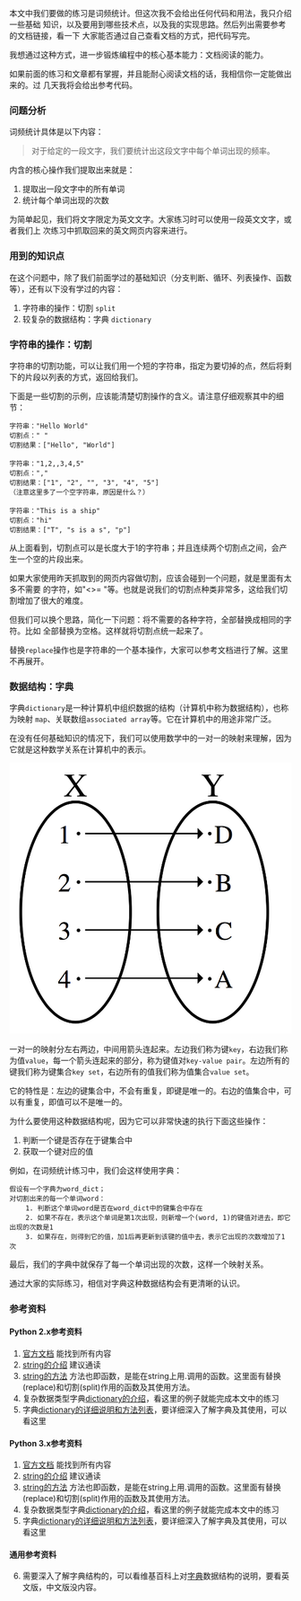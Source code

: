 
本文中我们要做的练习是词频统计。但这次我不会给出任何代码和用法，我只介绍一些基础
知识，以及要用到哪些技术点，以及我的实现思路。然后列出需要参考的文档链接，看一下
大家能否通过自己查看文档的方式，把代码写完。

我想通过这种方式，进一步锻炼编程中的核心基本能力：文档阅读的能力。

如果前面的练习和文章都有掌握，并且能耐心阅读文档的话，我相信你一定能做出来的。过
几天我将会给出参考代码。

### 问题分析

词频统计具体是以下内容：

> 对于给定的一段文字，我们要统计出这段文字中每个单词出现的频率。

内含的核心操作我们提取出来就是：

1. 提取出一段文字中的所有单词
2. 统计每个单词出现的次数


为简单起见，我们将文字限定为英文文字。大家练习时可以使用一段英文文字，或者我们上
次练习中抓取回来的英文网页内容来进行。


### 用到的知识点

在这个问题中，除了我们前面学过的基础知识（分支判断、循环、列表操作、函数等），还有以下没有学过的内容：

1. 字符串的操作：切割 `split`
2. 较复杂的数据结构：字典 `dictionary`

### 字符串的操作：切割

字符串的切割功能，可以让我们用一个短的字符串，指定为要切掉的点，然后将剩下的片段以列表的方式，返回给我们。

下面是一些切割的示例，应该能清楚切割操作的含义。请注意仔细观察其中的细节：

```
字符串："Hello World"
切割点：" "
切割结果：["Hello", "World"]

字符串："1,2,,3,4,5"
切割点：","
切割结果：["1", "2", "", "3", "4", "5"]
（注意这里多了一个空字符串，原因是什么？）

字符串："This is a ship"
切割点："hi"
切割结果：["T", "s is a s", "p"]
```

从上面看到，切割点可以是长度大于1的字符串；并且连续两个切割点之间，会产生一个空的片段出来。

如果大家使用昨天抓取到的网页内容做切割，应该会碰到一个问题，就是里面有太多不需要
的字符，如"<>= "等。也就是说我们的切割点种类非常多，这给我们切割增加了很大的难度。

但我们可以换个思路，简化一下问题：将不需要的各种字符，全部替换成相同的字符。比如
全部替换为空格。这样就将切割点统一起来了。

替换`replace`操作也是字符串的一个基本操作，大家可以参考文档进行了解。这里不再展开。

### 数据结构：字典

字典`dictionary`是一种计算机中组织数据的结构（计算机中称为数据结构），也称为映射
`map`、关联数组`associated array`等。它在计算机中的用途非常广泛。

在没有任何基础知识的情况下，我们可以使用数学中的一对一的映射来理解，因为它就是这种数学关系在计算机中的表示。

![](/assets/one-to-one.png)

一对一的映射分左右两边，中间用箭头连起来。左边我们称为键`key`，右边我们称为值`value`，每一个箭头连起来的部分，称为键值对`key-value pair`。左边所有的键我们称为键集合`key set`，右边所有的值我们称为值集合`value set`。

它的特性是：左边的键集合中，不会有重复，即键是唯一的。右边的值集合中，可以有重复，即值可以不是唯一的。

为什么要使用这种数据结构呢，因为它可以非常快速的执行下面这些操作：

1. 判断一个键是否存在于键集合中
2. 获取一个键对应的值

例如，在词频统计练习中，我们会这样使用字典：

```
假设有一个字典为word_dict；
对切割出来的每一个单词word：
    1. 判断这个单词word是否在word_dict中的键集合中存在
    2. 如果不存在，表示这个单词是第1次出现，则新增一个(word, 1)的键值对进去，即它出现的次数是1
    3. 如果存在，则得到它的值，加1后再更新到该键的值中去，表示它出现的次数增加了1次
```

最后，我们的字典中就保存了每一个单词出现的次数，这样一个映射关系。

通过大家的实际练习，相信对字典这种数据结构会有更清晰的认识。

### 参考资料

#### Python 2.x参考资料
1. [官方文档](https://docs.python.org/2/tutorial/index.html) 能找到所有内容
2. [string的介绍](https://docs.python.org/2/tutorial/introduction.html#strings) 建议通读
3. [string的方法](https://docs.python.org/2/library/stdtypes.html#string-methods) 方法也即函数，是能在string上用.调用的函数。这里面有替换(replace)和切割(split)作用的函数及其使用方法。
4. 复杂数据类型字典[dictionary的介绍](https://docs.python.org/2/tutorial/datastructures.html#dictionaries)，看这里的例子就能完成本文中的练习
5. 字典[dictionary的详细说明和方法列表](https://docs.python.org/2/library/stdtypes.html#typesmapping)，要详细深入了解字典及其使用，可以看这里

#### Python 3.x参考资料
1. [官方文档](https://docs.python.org/3/tutorial/index.html) 能找到所有内容
2. [string的介绍](https://docs.python.org/3/tutorial/introduction.html#strings) 建议通读
3. [string的方法](https://docs.python.org/3/library/stdtypes.html#string-methods) 方法也即函数，是能在string上用.调用的函数。这里面有替换(replace)和切割(split)作用的函数及其使用方法。
4. 复杂数据类型字典[dictionary的介绍](https://docs.python.org/3/tutorial/datastructures.html#dictionaries)，看这里的例子就能完成本文中的练习
5. 字典[dictionary的详细说明和方法列表](https://docs.python.org/3/library/stdtypes.html#typesmapping)，要详细深入了解字典及其使用，可以看这里

#### 通用参考资料
6. 需要深入了解字典结构的，可以看维基百科上对[字典](https://en.wikipedia.org/wiki/Associative_array)数据结构的说明，要看英文版，中文版没内容。

